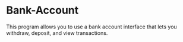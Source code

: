 # Bank-Account
This program allows you to use a bank account interface that lets you withdraw, deposit, and view transactions. 
